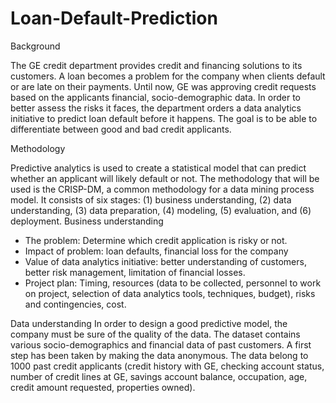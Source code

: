 # Loan-Default-Prediction
Background

The GE credit department provides credit and financing solutions to its customers.
A loan becomes a problem for the company when clients default or are late on their payments. Until now, GE was approving credit requests based on the applicants financial, socio-demographic data. In order to better assess the risks it faces, the department orders a data analytics initiative to predict loan default before it happens. The goal is to be able to differentiate between good and bad credit applicants.

Methodology

Predictive analytics is used to create a statistical model that can predict whether an applicant will likely default or not.
The methodology that will be used is the CRISP-DM, a common methodology for a data mining process model. It consists of six stages: (1) business understanding, (2) data understanding, (3) data preparation, (4) modeling, (5) evaluation, and (6) deployment.
Business understanding
-	The problem: Determine which credit application is risky or not.
-	Impact of problem: loan defaults, financial loss for the company
-	Value of data analytics initiative: better understanding of customers, better risk management, limitation of financial losses.
-	Project plan: Timing, resources (data to be collected, personnel to work on project, selection of data analytics tools, techniques, budget), risks and contingencies, cost.


Data understanding
In order to design a good predictive model, the company must be sure of the quality of the data. The dataset contains various socio-demographics and financial data of past customers. 
A first step has been taken by making the data anonymous. The data belong to 1000 past credit applicants (credit history with GE, checking account status, number of credit lines at GE, savings account balance, occupation, age, credit amount requested, properties owned).  


